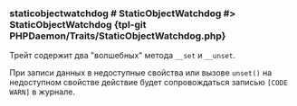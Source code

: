 ### staticobjectwatchdog # StaticObjectWatchdog #> StaticObjectWatchdog {tpl-git PHPDaemon/Traits/StaticObjectWatchdog.php}

Трейт содержит два "волшебных" метода `__set` и `__unset`.

При записи данных в недоступные свойства или вызове `unset()` на недоступном свойстве действие будет сопровождаться записью `[CODE WARN]` в журнале.